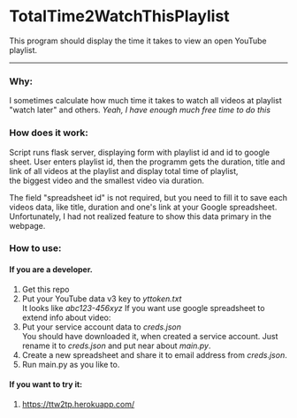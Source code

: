 # TotalTime2WatchThisPlaylist
This program should display the time it takes to view an open YouTube playlist.
____

### Why:
I sometimes calculate how much time it takes to watch all videos at playlist "watch later" and others. _Yeah, I have enough much free time to do this_

### How does it work:
Script runs flask server, displaying form with playlist id and id to google sheet.
User enters playlist id, then the programm gets the duration, title and link of all videos at the playlist and display total time of playlist,\
the biggest video and the smallest video via duration.

The field "spreadsheet id" is not required, but you need to fill it to save each videos data, like title, duration and one's link at your Google spreadsheet.
Unfortunately, I had not realized feature to show this data primary in the webpage.

### How to use:
#### If you are a developer.
1. Get this repo 
2. Put your YouTube data v3 key to _yttoken.txt_ \
 It looks like _abc123-456xyz_
If you want use google spreadsheet to extend info about video:
1. Put your service account data to _creds.json_ \
 You should have downloaded it, when created a service account. Just rename it to _creds.json_ and put near about _main.py_. 
2. Create a new spreadsheet and share it to email address from _creds.json_. 
3. Run main.py as you like to. 

#### If you want to try it:
1. https://ttw2tp.herokuapp.com/
